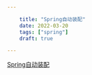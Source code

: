 ```yaml
---

    title: "Spring自动装配"
    date: 2022-03-20
    tags: ["spring"]
    draft: true

---
```


[Spring自动装配](https://zhuanlan.zhihu.com/p/345895748)